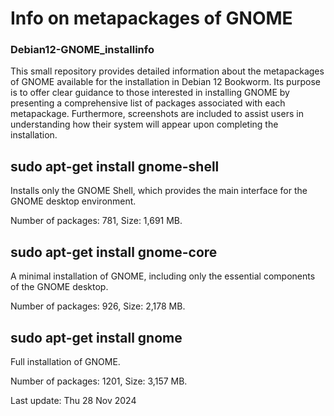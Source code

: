 # Info on metapackages of GNOME
### Debian12-GNOME_installinfo

This small repository provides detailed information about the metapackages of GNOME available for the installation in Debian 12 Bookworm. Its purpose is to offer clear guidance to those interested in installing GNOME by presenting a comprehensive list of packages associated with each metapackage. Furthermore, screenshots are included to assist users in understanding how their system will appear upon completing the installation.

## sudo apt-get install gnome-shell
Installs only the GNOME Shell, which provides the main interface for the GNOME desktop environment.

Number of packages: 781, Size: 1,691 MB.

## sudo apt-get install gnome-core
A minimal installation of GNOME, including only the essential components of the GNOME desktop.

Number of packages: 926, Size: 2,178 MB.

## sudo apt-get install gnome
Full installation of GNOME.

Number of packages: 1201, Size: 3,157 MB.



Last update: Thu 28 Nov 2024
